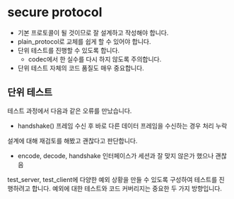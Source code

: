 # secure protocol 

- 기본 프로토콜이 될 것이므로 잘 설계하고 작성해야 합니다. 
- plain_protocol로 교체를 쉽게 할 수 있어야 합니다. 
- 단위 테스트를 진행할 수 있도록 합니다. 
  - codec에서 한 실수를 다시 하지 않도록 주의합니다. 
- 단위 테스트 자체의 코드 품질도 매우 중요합니다. 

## 단위 테스트 

테스트 과정에서 다음과 같은 오류를 만났습니다. 
  - handshake() 프레임 수신 후 바로 다른 데이터 프레임을 수신하는 경우 처리 누락 

설계에 대해 재검토를 해봤고 괜찮다고 판단합니다. 
  - encode, decode, handshake 인터페이스가 세션과 잘 맞지 않은가 했으나 괜찮음 

test_server, test_client에 다양한 예외 상황을 만들 수 있도록 구성하여 테스트를 
진행하려고 합니다. 예외에 대한 테스트와 코드 커버리지는 중요한 두 가지 방향입니다. 









